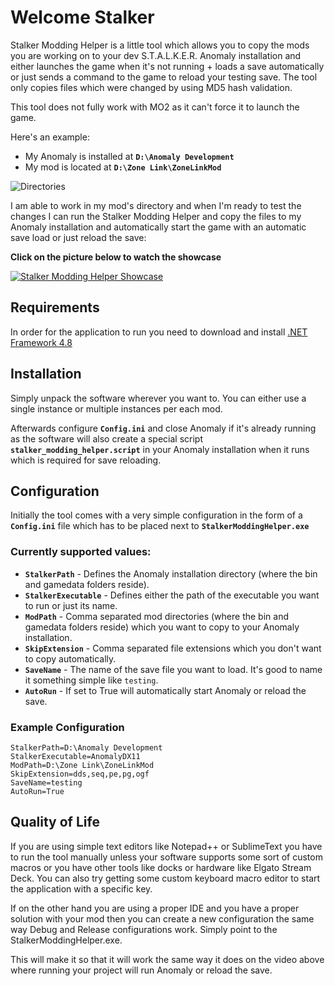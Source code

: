 # Welcome Stalker

Stalker Modding Helper is a little tool which allows you to copy the mods you are working on to your dev S.T.A.L.K.E.R. Anomaly installation and either launches the game when it's not running + loads a save automatically or just sends a command to the game to reload your testing save. The tool only copies files which were changed by using MD5 hash validation. 

This tool does not fully work with MO2 as it can't force it to launch the game.

Here's an example:
- My Anomaly is installed at **`D:\Anomaly Development`**
- My mod is located at **`D:\Zone Link\ZoneLinkMod`**

![Directories](https://i.imgur.com/Nd7NYDs.png)

I am able to work in my mod's directory and when I'm ready to test the changes I can run the Stalker Modding Helper and copy the files to my Anomaly installation and automatically start the game with an automatic save load or just reload the save:

**Click on the picture below to watch the showcase**

[![Stalker Modding Helper Showcase](https://img.youtube.com/vi/8EUCIZlSeWg/0.jpg)](https://www.youtube.com/watch?v=8EUCIZlSeWg)

## Requirements

In order for the application to run you need to download and install [.NET Framework 4.8](https://dotnet.microsoft.com/en-us/download/dotnet-framework/thank-you/net48-web-installer)

## Installation

Simply unpack the software wherever you want to. You can either use a single instance or multiple instances per each mod.

Afterwards configure **`Config.ini`** and close Anomaly if it's already running as the software will also create a special script **`stalker_modding_helper.script`** in your Anomaly installation when it runs which is required for save reloading.

## Configuration

Initially the tool comes with a very simple configuration in the form of a **`Config.ini`** file which has to be placed next to **`StalkerModdingHelper.exe`**

### Currently supported values:
- **`StalkerPath`** - Defines the Anomaly installation directory (where the bin and gamedata folders reside). 
- **`StalkerExecutable`** - Defines either the path of the executable you want to run or just its name.
- **`ModPath`** - Comma separated mod directories (where the bin and gamedata folders reside) which you want to copy to your Anomaly installation.
- **`SkipExtension`** - Comma separated file extensions which you don't want to copy automatically.
- **`SaveName`** - The name of the save file you want to load. It's good to name it something simple like `testing`.
- **`AutoRun`** - If set to True will automatically start Anomaly or reload the save.

### Example Configuration
```
StalkerPath=D:\Anomaly Development
StalkerExecutable=AnomalyDX11
ModPath=D:\Zone Link\ZoneLinkMod
SkipExtension=dds,seq,pe,pg,ogf
SaveName=testing
AutoRun=True
```

## Quality of Life

If you are using simple text editors like Notepad++ or SublimeText you have to run the tool manually unless your software supports some sort of custom macros or you have other tools like docks or hardware like Elgato Stream Deck. You can also try getting some custom keyboard macro editor to start the application with a specific key.

If on the other hand you are using a proper IDE and you have a proper solution with your mod then you can create a new configuration the same way Debug and Release configurations work. Simply point to the StalkerModdingHelper.exe. 

This will make it so that it will work the same way it does on the video above where running your project will run Anomaly or reload the save.
